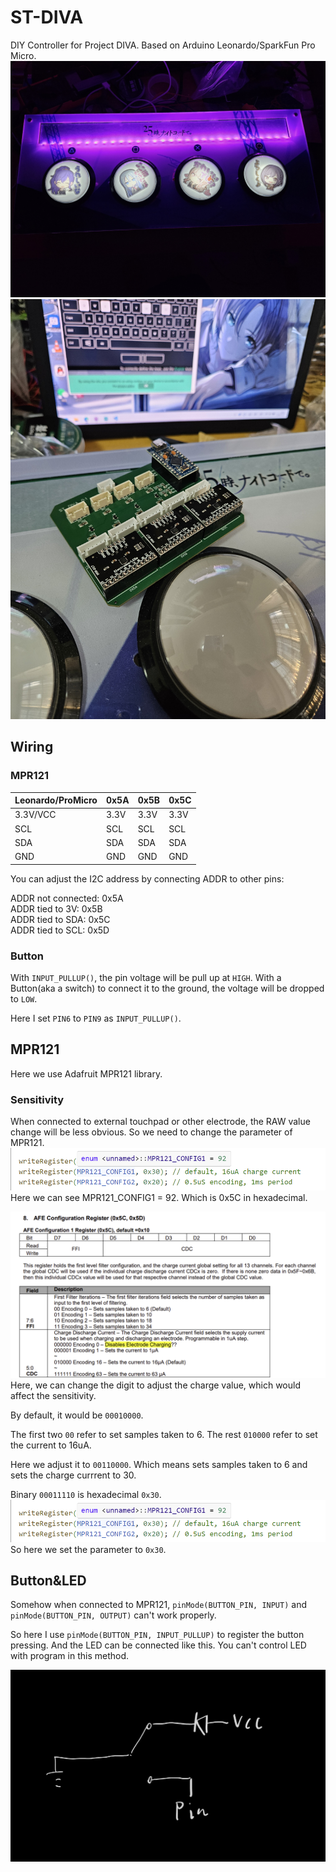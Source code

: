 # ST-DIVA
DIY Controller for Project DIVA. Based on Arduino Leonardo/SparkFun Pro Micro.
![alt text](20240723_020924.jpg)
![alt text](20240713_185500.jpg)

## Wiring
### MPR121
|Leonardo/ProMicro|0x5A|0x5B|0x5C|
| ----------- |---|---| ----------- |
| 3.3V/VCC      | 3.3V | 3.3V  | 3.3V   |
|SCL   |  SCL |SCL   | SCL        |
|SDA   |  SDA |SDA   | SDA        |
|GND   |  GND |GND   | GND        |

You can adjust the I2C address by connecting ADDR to other pins:

ADDR not connected: 0x5A  
ADDR tied to 3V: 0x5B  
ADDR tied to SDA: 0x5C  
ADDR tied to SCL: 0x5D  

### Button
With `INPUT_PULLUP()`, the pin voltage will be pull up at `HIGH`. With a Button(aka a switch) to connect it to the ground, the voltage will be dropped to `LOW`.

Here I set `PIN6` to `PIN9` as `INPUT_PULLUP()`.

## MPR121
Here we use Adafruit MPR121 library.
### Sensitivity
When connected to external touchpad or other electrode, the RAW value change will be less obvious. So we need to change the parameter of MPR121.
![Adafruit Library](image-1.png)
Here we can see MPR121_CONFIG1 = 92. Which is 0x5C in hexadecimal.

![MPR121 Datasheet](image.png)
Here, we can change the digit to adjust the charge value, which would affect the sensitivity.

By default, it would be `00010000`.

The first two `00` refer to set samples taken to 6.
The rest `010000` refer to set the current to 16uA.

Here we adjust it to `00110000`. Which means sets samples taken to 6 and sets the charge currrent to 30.

Binary `00011110` is hexadecimal `0x30`.
![Adafruit Library](image-1.png)
So here we set the parameter to `0x30`.

## Button&LED
Somehow when connected to MPR121, `pinMode(BUTTON_PIN, INPUT)` and `  pinMode(BUTTON_PIN, OUTPUT)` can't work properly.

So here I use `pinMode(BUTTON_PIN, INPUT_PULLUP)` to register the button pressing. And the LED can be connected like this. You can't control LED with program in this method.

![alt text](<SmartSelect_20240717_015730_Samsung Notes.jpg>)